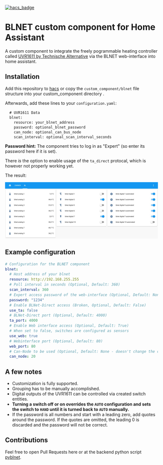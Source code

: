 [![hacs_badge](https://img.shields.io/badge/HACS-Custom-orange.svg)](https://github.com/custom-components/hacs)

# BLNET custom component for Home Assistant

A custom component to integrate the freely pogrammable heating controller called [UVR1611 by Technische Alternative](https://www.ta.co.at/en/freely-programmable/uvr1611/)
via the BLNET web-interface into home assistant.

## Installation

Add this repository to [hacs](https://hacs.xyz/) or copy the `custom_component/blnet` file structure into your custom_component directory .

Afterwards, add these lines to your `configuration.yaml`:

      # UVR1611 Data
      blnet:
        resource: your_blnet_address
        password: optional_blnet_password
        can_node: optional_can_bus_node
        scan_interval: optional_scan_interval_seconds

**Password hint:** The component tries to log in as "Expert" (so enter its password here if it is set).

There *is* the option to enable usage of the `ta_direct` protocal, which is however not properly working yet.

The result:

![Configured groups containing all available BLNet-supplied sensors](screenshot_blnet.jpg)

## Example configuration

```yaml
# Configuration for the BLNET component
blnet:
  # Host address of your blnet
  resource: http://192.168.255.255
  # Poll interval in seconds (Optional, Default: 360)
  scan_interval: 360
  # Expert access password of the web-interface (Optional, Default: None)
  password: "1234"
  # Enable BLNet-Direct access (Broken, Optional, Default: False)
  use_ta: false
  # BLNet-Direct port (Optional, Default: 4000)
  ta_port: 4000
  # Enable Web interface access (Optional, Default: True)
  # When set to false, switches are configured as sensors
  use_web: true
  # Webinterface port (Optional, Default: 80)
  web_port: 80
  # Can-Node to be used (Optional, Default: None - doesn't change the current setting at the BLNET)
  can_node: 20
```

## A few notes

- Customization is fully supported.
- Grouping has to be manually accomplished.
- Digital outputs of the UVR1611 can be controlled via created switch entities.
- __Turning a switch off or on overrides the `AUTO` configuration and sets the switch to `HAND` until it is turned back to `AUTO` manually.__
- If the password is all numbers and start with a leading zero, add quotes around the password. If the quotes are omitted, the leading 0 is discarded and the password will not be correct.

## Contributions

Feel free to open Pull Requests here or at
the backend python script [pyblnet](https://github.com/nielstron/pyblnet).
